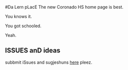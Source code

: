 #Da Lern pLacE
The new Coronado HS home page is best.  

You knows it.

You got schooled.  

Yeah.

## ISSUES anD ideas

subbmit iSsues and sugjeshuns [here](https://github.com/ElSenor64/da-lern-place.github.io/issues) pleez.
